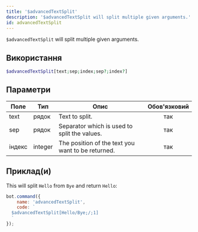 ```yaml
---
title: '$advancedTextSplit'
description: '$advancedTextSplit will split multiple given arguments.'
id: advancedTextSplit
---
```


`$advancedTextSplit` will split multiple given arguments.

## Використання

```php
$advancedTextSplit[text;sep;index;sep?;index?]
```

## Параметри

| Поле   | Тип     | Опис                                              | Обов'язковий |
| ------ | ------- | ------------------------------------------------- |:------------:|
| text   | рядок   | Text to split.                                    |     так      |
| sep    | рядок   | Separator which is used to split the values.      |     так      |
| індекс | integer | The position of the text you want to be returned. |     так      |

## Приклад(и)

This will split `Hello` from `Bye` and return `Hello`:

```javascript
bot.command({
    name: 'advancedTextSplit',
    code: `
  $advancedTextSplit[Hello/Bye;/;1]
  `
});
```
